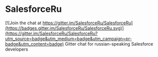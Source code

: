 # SalesforceRu

[![Join the chat at https://gitter.im/SalesforceRu/SalesforceRu](https://badges.gitter.im/SalesforceRu/SalesforceRu.svg)](https://gitter.im/SalesforceRu/SalesforceRu?utm_source=badge&utm_medium=badge&utm_campaign=pr-badge&utm_content=badge)
Gitter chat for russian-speaking Salesforce developers
